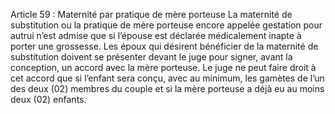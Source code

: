 Article 59 : Maternité par pratique de mère porteuse
La maternité de substitution ou la pratique de mère porteuse encore appelée gestation pour autrui n’est admise que si l’épouse est déclarée médicalement inapte à porter une grossesse.
Les époux qui désirent bénéficier de la maternité de substitution doivent se présenter devant le juge pour signer, avant la conception, un accord avec la mère porteuse.
Le juge ne peut faire droit à cet accord que si l’enfant sera conçu, avec au minimum, les gamètes de l’un des deux (02) membres du couple et si la mère porteuse a déjà eu au moins deux (02) enfants.